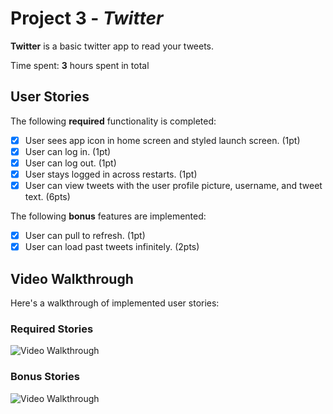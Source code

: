# Project 3 - *Twitter*

**Twitter** is a basic twitter app to read your tweets.

Time spent: **3** hours spent in total

## User Stories

The following **required** functionality is completed:

- [x] User sees app icon in home screen and styled launch screen. (1pt)
- [x] User can log in. (1pt)
- [x] User can log out. (1pt)
- [x] User stays logged in across restarts. (1pt)
- [x] User can view tweets with the user profile picture, username, and tweet text. (6pts)

The following **bonus** features are implemented:

- [x] User can pull to refresh. (1pt)
- [x] User can load past tweets infinitely. (2pts)

## Video Walkthrough

Here's a walkthrough of implemented user stories:

### Required Stories
<img src='http://g.recordit.co/hSdsAoHOxG.gif' title='Video Walkthrough' width='' alt='Video Walkthrough' />

### Bonus Stories
<img src='http://g.recordit.co/TLccse5fFH.gif' title='Video Walkthrough' width='' alt='Video Walkthrough' />


